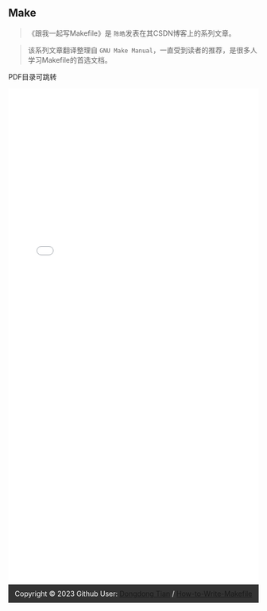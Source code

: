 <h2>Make</h2>

>  《跟我一起写Makefile》是 `陈皓`发表在其CSDN博客上的系列文章。



> 该系列文章翻译整理自 `GNU Make Manual`，一直受到读者的推荐，是很多人学习Makefile的首选文档。



PDF目录可跳转

<embed src="/imgs/Makefile.pdf" type="application/pdf" width="100%" height="1000">









<div style="background-color: #333; 
            color: #fff; 
            text-align: center; 
            padding: 10px 0; 
            font-size: 14px;" >
  Copyright &copy; 2023 Github User: 
  <a href="https://github.com/seisman">Dongdong Tian</a>
  /
  <a href="https://github.com/seisman/how-to-write-makefile">How-to-Write-Makefile</a>
  </div>


